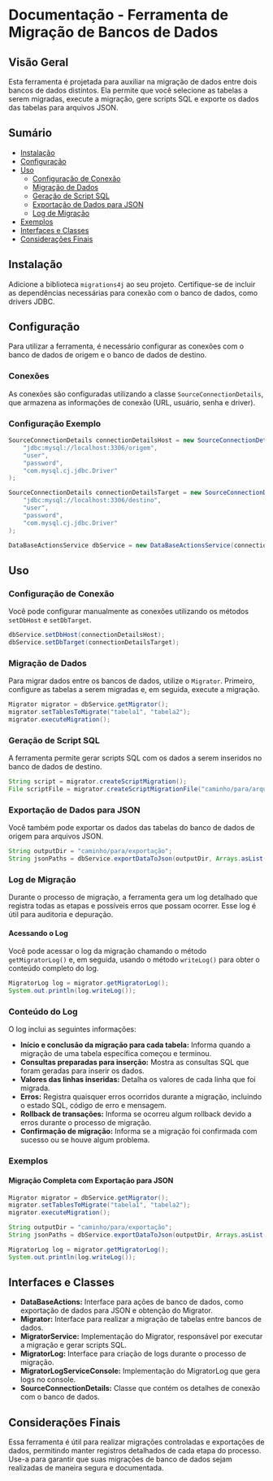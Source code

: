 # Documentação - Ferramenta de Migração de Bancos de Dados

## Visão Geral

Esta ferramenta é projetada para auxiliar na migração de dados entre dois bancos de dados distintos. Ela permite que você selecione as tabelas a serem migradas, execute a migração, gere scripts SQL e exporte os dados das tabelas para arquivos JSON.

## Sumário

- [Instalação](#instalação)
- [Configuração](#configuração)
- [Uso](#uso)
  - [Configuração de Conexão](#configuração-de-conexão)
  - [Migração de Dados](#migração-de-dados)
  - [Geração de Script SQL](#geração-de-script-sql)
  - [Exportação de Dados para JSON](#exportação-de-dados-para-json)
  - [Log de Migração](#log-de-migração)
- [Exemplos](#exemplos)
- [Interfaces e Classes](#interfaces-e-classes)
- [Considerações Finais](#considerações-finais)

## Instalação

Adicione a biblioteca `migrations4j` ao seu projeto. Certifique-se de incluir as dependências necessárias para conexão com o banco de dados, como drivers JDBC.

## Configuração

Para utilizar a ferramenta, é necessário configurar as conexões com o banco de dados de origem e o banco de dados de destino.

### Conexões

As conexões são configuradas utilizando a classe `SourceConnectionDetails`, que armazena as informações de conexão (URL, usuário, senha e driver).

### Configuração Exemplo

```java
SourceConnectionDetails connectionDetailsHost = new SourceConnectionDetails(
    "jdbc:mysql://localhost:3306/origem", 
    "user", 
    "password", 
    "com.mysql.cj.jdbc.Driver"
);

SourceConnectionDetails connectionDetailsTarget = new SourceConnectionDetails(
    "jdbc:mysql://localhost:3306/destino", 
    "user", 
    "password", 
    "com.mysql.cj.jdbc.Driver"
);

DataBaseActionsService dbService = new DataBaseActionsService(connectionDetailsHost, connectionDetailsTarget);
```

## Uso

### Configuração de Conexão

Você pode configurar manualmente as conexões utilizando os métodos `setDbHost` e `setDbTarget`.

```java
dbService.setDbHost(connectionDetailsHost);
dbService.setDbTarget(connectionDetailsTarget);
```

### Migração de Dados

Para migrar dados entre os bancos de dados, utilize o `Migrator`. Primeiro, configure as tabelas a serem migradas e, em seguida, execute a migração.

```java
Migrator migrator = dbService.getMigrator();
migrator.setTablesToMigrate("tabela1", "tabela2");
migrator.executeMigration();
```

### Geração de Script SQL

A ferramenta permite gerar scripts SQL com os dados a serem inseridos no banco de dados de destino.

```java
String script = migrator.createScriptMigration();
File scriptFile = migrator.createScriptMigrationFile("caminho/para/arquivo.sql");
```

### Exportação de Dados para JSON

Você também pode exportar os dados das tabelas do banco de dados de origem para arquivos JSON.

```java
String outputDir = "caminho/para/exportação";
String jsonPaths = dbService.exportDataToJson(outputDir, Arrays.asList("tabela1", "tabela2"));
```

### Log de Migração

Durante o processo de migração, a ferramenta gera um log detalhado que registra todas as etapas e possíveis erros que possam ocorrer. Esse log é útil para auditoria e depuração.

#### Acessando o Log

Você pode acessar o log da migração chamando o método `getMigratorLog()` e, em seguida, usando o método `writeLog()` para obter o conteúdo completo do log.

```java
MigratorLog log = migrator.getMigratorLog();
System.out.println(log.writeLog());
```

### Conteúdo do Log

O log inclui as seguintes informações:

- **Início e conclusão da migração para cada tabela:** Informa quando a migração de uma tabela específica começou e terminou.
- **Consultas preparadas para inserção:** Mostra as consultas SQL que foram geradas para inserir os dados.
- **Valores das linhas inseridas:** Detalha os valores de cada linha que foi migrada.
- **Erros:** Registra quaisquer erros ocorridos durante a migração, incluindo o estado SQL, código de erro e mensagem.
- **Rollback de transações:** Informa se ocorreu algum rollback devido a erros durante o processo de migração.
- **Confirmação de migração:** Informa se a migração foi confirmada com sucesso ou se houve algum problema.

### Exemplos

#### Migração Completa com Exportação para JSON

```java
Migrator migrator = dbService.getMigrator();
migrator.setTablesToMigrate("tabela1", "tabela2");
migrator.executeMigration();

String outputDir = "caminho/para/exportação";
String jsonPaths = dbService.exportDataToJson(outputDir, Arrays.asList("tabela1", "tabela2"));

MigratorLog log = migrator.getMigratorLog();
System.out.println(log.writeLog());
```

## Interfaces e Classes

- **DataBaseActions:** Interface para ações de banco de dados, como exportação de dados para JSON e obtenção do Migrator.
- **Migrator:** Interface para realizar a migração de tabelas entre bancos de dados.
- **MigratorService:** Implementação do Migrator, responsável por executar a migração e gerar scripts SQL.
- **MigratorLog:** Interface para criação de logs durante o processo de migração.
- **MigratorLogServiceConsole:** Implementação do MigratorLog que gera logs no console.
- **SourceConnectionDetails:** Classe que contém os detalhes de conexão com o banco de dados.

## Considerações Finais

Essa ferramenta é útil para realizar migrações controladas e exportações de dados, permitindo manter registros detalhados de cada etapa do processo. Use-a para garantir que suas migrações de banco de dados sejam realizadas de maneira segura e documentada.
